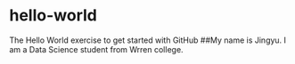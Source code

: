 # hello-world
The Hello World exercise to get started with GitHub
##My name is Jingyu. I am a Data Science student from Wrren college. 
